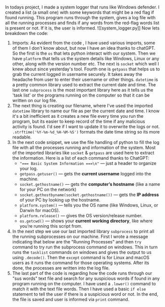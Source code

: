 In todays project, I made a system logger that runs like Windows defender. I created a list (a small one) with some keywords that might be a red flag if found running. This program runs through the system, gives a log file with all the running processes and finds if any words from the red-flag words list is present or not. If it is, the user is informed. 
![[system_logger.py]]
Now lets breakdown the code:
1. Imports: As evident from the code , I have used various imports, some of them I don't know about, but now I have an idea thanks to chatGPT. So the first is the `os` that lets python interact with our system. Then we have `platform` that tells us the system details like Windows, Linux or any other, along with the version number etc. The next is `socket` which well I knew about since yesterday's tool. Fourth one is `getpass` that helps us to grab the current logged in username securely. It takes away the headache from user to enter their username or other things. `datetime` is a pretty common library used to extract the current date and time. The last one `subprocess` is the most important library here as it tells us the 'task list' or the programs running on the computer so that it can be written on our log file. 
2. The next thing is creating our filename, where I've used the imported `datetime` library to name our file as per the current date and time. I know it's a bit inefficient as it creates a new file every time you run the program, but its easier to keep record of the time if any malicious activity is found. I'd see if I want to update it to overwrite the logs or not. `.strftime('%Y-%m-%d_%H-%M-%S')` formats the date time string so its more readable.
3. In the next code snippet, we use the file handling of python to fill the log file with all the processes running and information of the system. Most of the imported libraries like `socket` & `getpass` are used here to extract the information. Here is a list of each command thanks to ChatGPT: 
	- `"=== Basic System Information ===\n"` — just a header to organize your log.
	- `getpass.getuser()` — gets the **current username** logged into the machine.
	- `socket.gethostname()` — gets the **computer’s hostname** (like a name for your PC on the network)
	- `socket.gethostbyname(socket.gethostname())` — gets the **IP address** of your PC by looking up the hostname.
	- `platform.system()` — tells you the OS name (like Windows, Linux, or Darwin for macOS).
	- `platform.release()` — gives the OS version/release number.
	- `os.getcwd()` — shows your **current working directory**, like where you’re running this script from.
4. In the next step we use our last imported library `subprocess` to print all the running subprocesses on our machine. First I wrote a message indicating that below are the "Running Processes" and then `try` command to try run the subprocess command on windows. This in turn runs the `tasklist` commands on windows and gives the output to us using `.decode()`. Then the `except` command is for Linux and macOS users as it runs the command for those operating systems. After its done, the processes are written into the log file. 
5. The last part of the code is regarding how the code runs through our "sus words" text file and search for any suspicious words if found in any program running on the computer. I have used a `.lower()` command to match it with the text file words. Then I have used a basic `if else` statement to tell the user if there is a suspicious word or not. In the end, the file is saved and user is informed via `print` command.
